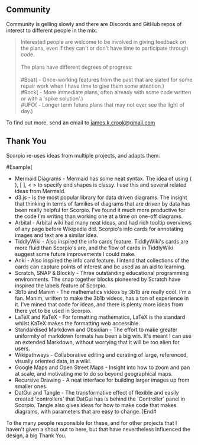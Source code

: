 ## Community
Community is gelling slowly and there are Discords and GitHub repos of interest to different people in the mix.

> Interested people are welcome to be involved in giving feedback on the plans, even if they can't or don't have time to participate through code.<br><br>The plans have different degrees of progress:<br><br>#Boat( - Once-working features from the past that are slated for some repair work when I have time to give them some attention.)<br>#Rock( - More immediate plans, often already with some code written or with a 'spike solution'.)<br>#UFO( - Longer term future plans that may not ever see the light of day.)

To find out more, send an email to james.k.crook@gmail.com

## Thank You
Scorpio re-uses ideas from multiple projects, and adapts them:

#Example(
* Mermaid Diagrams - Mermaid has some neat syntax.  The idea of using ( ), [ ], < > to specify end shapes is classy. I use this and several related ideas from Mermaid.
* d3.js - Is the most popular library for data driven diagrams.  The insight that thinking in terms of families of diagrams that are driven by data has been really helpful for Scorpio.  I've found it much more productive for the code I'm writing than working one at a time on one-off diagrams. 
* Arbital - Arbital wiki had many neat ideas, and had rich tooltip overviews of any page before Wikipedia did. Scorpio's info cards for annotating images and text are a similar idea.
* TiddlyWiki - Also inspired the info cards feature.  TiddlyWiki's cards are more fluid than Scorpio's are, and the flow of cards in TiddlyWiki suggest some future improvements I could make.
* Anki - Also inspired the info card feature. I intend that collections of the cards can capture points of interest and be used as an aid to learning.
* Scratch, SNAP & Blockly - Three outstanding educational programming environments. The snap together blocks pioneered by Scratch have inspired the labels feature of Scorpio.
* 3b1b and Manim - The mathematics videos by 3b1b are really cool.  I'm a fan.  Manim, written to make the 3b1b videos, has a ton of experience in it.  I've mined that code for ideas, and there is plenty more ideas from there yet to be used in Scorpio.
* LaTeX and KaTeX - For formatting mathematics, LaTeX is the standard whilst KaTeX makes the formatting web accessible.
* Standardised Markdown and Obsidian - The effort to make greater uniformity of markdown formats has been a big win. It's meant I can use an extended Markdown, without worrying that it will be too alien for users.
* Wikipathways - Collaborative editing and curating of large, referenced, visually oriented data, in a wiki.
* Google Maps and Open Street Maps - Insight into how to zoom and pan at scale, and motivating me to do so beyond geographical maps.
* Recursive Drawing - A neat interface for building larger images up from smaller ones.
* DatGui and Tangle - The transformative effect of flexible and easily created 'controllers' that DatGui has is behind the 'Controller' panel in Scorpio.  Tangle also gives ideas for how to make code that makes diagrams, with parameters that are easy to change.
)End#

To the many people responsible for these, and for other projects that I haven't given a shout out to here, but that have nevertheless influenced the design, a big Thank You.
